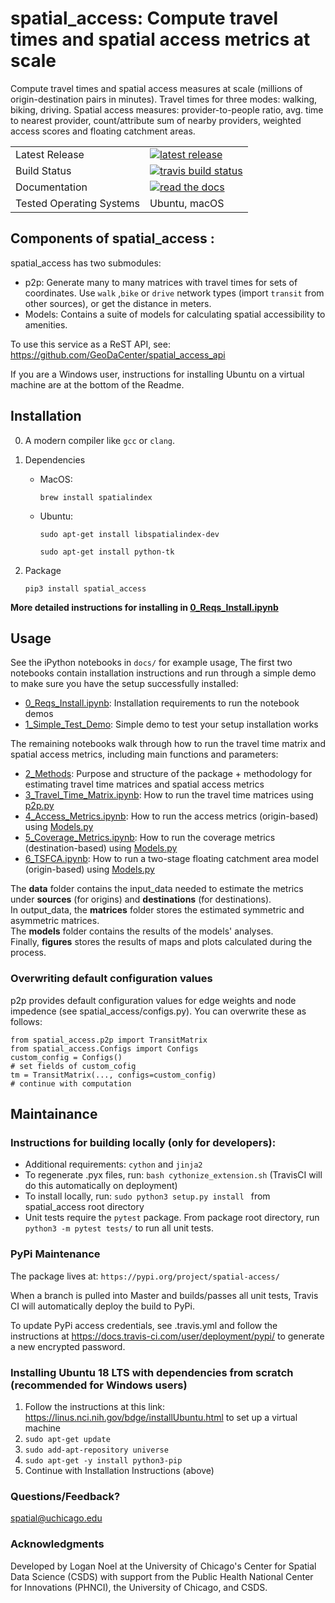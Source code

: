 

# spatial_access: Compute travel times and spatial access metrics at scale
Compute travel times and spatial access measures at scale (millions of origin-destination pairs in minutes).
Travel times for three modes: walking, biking, driving.
Spatial access measures: provider-to-people ratio, avg. time to nearest provider, count/attribute sum of nearby providers, weighted access scores and floating catchment areas.
<table>
<tr>
  <td>Latest Release</td>
  <td>
    <a href="https://pypi.org/project/spatial-access/">
    <img src="https://img.shields.io/pypi/v/spatial-access.svg" alt="latest release" />
    </a>
  </td>
</tr>    
<tr>
  <td>Build Status</td>
  <td>
    <a href="https://travis-ci.org/GeoDaCenter/spatial_access">
    <img src="https://travis-ci.org/GeoDaCenter/spatial_access.svg?branch=master" alt="travis build status" />
  </td>
</tr>

<tr>
  <td>Documentation</td>
  <td>
      <a href="https://readthedocs.org/projects/spatial-acccess">
    <img src="https://readthedocs.org/projects/spatial-acccess/badge" alt="read the docs" />
  </td>
</tr>

<tr>
  <td>Tested Operating Systems</td>
  <td>
       Ubuntu, macOS
  </td>
</tr>
</table>


Components of spatial_access :
----
spatial_access has two submodules:
- p2p: Generate many to many matrices with travel times for sets of coordinates. Use `walk` ,`bike` or `drive` network types (import `transit` from other sources), or get the distance in meters.
- Models: Contains a suite of models for calculating spatial accessibility to amenities.

To use this service as a ReST API, see: https://github.com/GeoDaCenter/spatial_access_api

If you are a Windows user, instructions for installing Ubuntu on a virtual machine are at the bottom of the Readme.


Installation
----
0. A modern compiler like `gcc` or `clang`.

1. Dependencies

    - MacOS:

        `brew install spatialindex`

    - Ubuntu:

        `sudo apt-get install libspatialindex-dev`

        `sudo apt-get install python-tk`

2. Package

    `pip3 install spatial_access`

**More detailed instructions for installing in [0_Reqs_Install.ipynb](./docs/notebooks/0_Reqs_Install.ipynb)**

Usage
---
See the iPython notebooks in `docs/` for example usage, The first two notebooks contain installation instructions and run through a simple demo to make sure you have the setup successfully installed:

* [0_Reqs_Install.ipynb](https://github.com/GeoDaCenter/spatial_access/tree/master/docs/notebooks/0_Reqs_Install.ipynb): Installation requirements to run the notebook demos  
* [1_Simple_Test_Demo](https://github.com/GeoDaCenter/spatial_access/tree/master/docs/notebooks/1_Simple_Test_Demo.ipynb): Simple demo to test your setup installation works   


The remaining notebooks walk through how to run the travel time matrix and spatial access metrics, including main functions and parameters:  

* [2_Methods](https://github.com/GeoDaCenter/spatial_access/tree/master/docs/notebooks/2_Methods.ipynb): Purpose and structure of the package + methodology for estimating travel time matrices and spatial access metrics  
* [3_Travel_Time_Matrix.ipynb](https://github.com/GeoDaCenter/spatial_access/tree/master/docs/notebooks/3_Travel_Time_Matrix.ipynb): How to run the travel time matrices using [p2p.py](https://github.com/GeoDaCenter/spatial_access/blob/master/spatial_access/p2p.py)
* [4_Access_Metrics.ipynb](https://github.com/GeoDaCenter/spatial_access/tree/master/docs/notebooks/4_Access_Metrics.ipynb): How to run the access metrics (origin-based) using  [Models.py](https://github.com/GeoDaCenter/spatial_access/blob/master/spatial_access/Models.py)  
* [5_Coverage_Metrics.ipynb](https://github.com/GeoDaCenter/spatial_access/tree/master/docs/notebooks/5_Coverage_Metrics.ipynb): How to run the coverage metrics (destination-based) using [Models.py](https://github.com/GeoDaCenter/spatial_access/blob/master/spatial_access/Models.py)
* [6_TSFCA.ipynb](https://github.com/GeoDaCenter/spatial_access/tree/master/docs/notebooks/6_TSFCA.ipynb): How to run a two-stage floating catchment area model (origin-based) using [Models.py](https://github.com/GeoDaCenter/spatial_access/blob/master/spatial_access/Models.py)


The **data** folder contains the input_data needed to estimate the metrics under **sources** (for origins) and **destinations** (for destinations).  
In output_data, the **matrices** folder stores the estimated symmetric and asymmetric matrices.  
The **models** folder contains the results of the models' analyses.  
Finally, **figures** stores the results of maps and plots calculated during the process.



### Overwriting default configuration values
p2p provides default configuration values for edge weights and node impedence (see spatial_access/configs.py).
You can overwrite these as follows:
```
from spatial_access.p2p import TransitMatrix
from spatial_access.Configs import Configs
custom_config = Configs()
# set fields of custom_cofig
tm = TransitMatrix(..., configs=custom_config)
# continue with computation
```

Maintainance
---

### Instructions for building locally (only for developers):

- Additional requirements: `cython` and `jinja2`
- To regenerate .pyx files, run: `bash cythonize_extension.sh` (TravisCI will do this automatically on deployment)
- To install locally, run: `sudo python3 setup.py install ` from spatial_access root directory
- Unit tests require the `pytest` package. From package root directory, run `python3 -m pytest tests/` to run all unit tests.

### PyPi Maintenance
The package lives at: `https://pypi.org/project/spatial-access/`

When a branch is pulled into Master and builds/passes all unit tests,
Travis CI will automatically deploy the build to PyPi.


To update PyPi access credentials, see .travis.yml and follow the instructions at https://docs.travis-ci.com/user/deployment/pypi/
to generate a new encrypted password.


### Installing Ubuntu 18 LTS with dependencies from scratch (recommended for Windows users)

1. Follow the instructions at this link: https://linus.nci.nih.gov/bdge/installUbuntu.html to set up a virtual machine
2. `sudo apt-get update`
3. `sudo add-apt-repository universe`
4. `sudo apt-get -y install python3-pip`
5. Continue with Installation Instructions (above)

### Questions/Feedback?

spatial@uchicago.edu

### Acknowledgments

Developed by Logan Noel at the University of Chicago's Center for Spatial Data Science (CSDS) with support from the Public Health National Center for Innovations (PHNCI), the University of Chicago, and CSDS.
